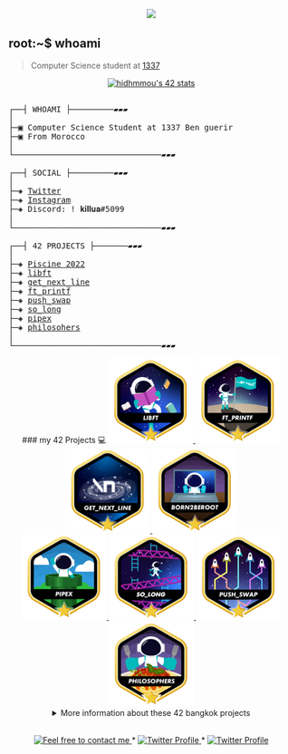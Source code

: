 </p>
<p align="center">  
<img src ="https://cdn.dribbble.com/users/2495095/screenshots/6022014/media/bde6ebc855e312547d5f791f427de779.gif">
</p>

## root:~$ whoami
>  Computer Science student at [1337](https://1337.ma/en/)

<p align="center">
<a href="https://github.com/ft-killua"><img src="https://badge.mediaplus.ma/colorfulwaves/hidhmmou" alt="hidhmmou's 42 stats" /></a>
</p>



<pre>

┌──┤ WHOAMI ├─────────▰▰▰
│
├─▣ Computer Science Student at 1337 Ben guerir
├─▣ From Morocco
│
└───────────────────────────────▰▰▰

┌──┤ SOCIAL ├─────────▰▰▰
│
├─◈ <a href="https://twitter.com/Has1idh">Twitter</a>
├─◈ <a href="https://www.instagram.com/has.san.404">Instagram</a>
├─◈ Discord: ! 𝐤𝐢𝐥𝐥𝐮𝐚#5099
│
└───────────────────────────────▰▰▰

┌──┤ 42 PROJECTS ├───────▰▰▰
│
├─◈ <a href="https://github.com/ft-killua/1337/tree/main/piscine-2022">Piscine 2022</a>
├─◈ <a href="https://github.com/ft-killua/libft">libft</a>
├─◈ <a href="https://github.com/ft-killua/get_next_line">get_next_line</a>
├─◈ <a href="https://github.com/ft-killua/ft_printf">ft_printf</a>
├─◈ <a href="https://github.com/ft-killua/push_swap">push_swap</a>
├─◈ <a href="https://github.com/ft-killua/so_long">so_long</a>
├─◈ <a href="https://github.com/ft-killua/pipex">pipex</a>
├─◈ <a href="https://github.com/hidhmmou/philosophers">philosohers</a>
│
└───────────────────────────────▰▰▰
</pre>
<div align="center">
### my 42 Projects 💻

<a href="https://github.com/ft-killua/libft">
	<img alt="libft" src="https://github.com/hidhmmou/hidhmmou/blob/main/pics/libftm.png" />
</a>
<a href="https://github.com/ft-killua/ft_printf">
	<img alt="hidhmmou push_swap" src="https://github.com/hidhmmou/hidhmmou/blob/main/pics/ft_printfm.png" />
</a>
<a href="https://github.com/ft-killua/get_next_line">
	<img alt="hidhmmou push_swap" src="https://github.com/hidhmmou/hidhmmou/blob/main/pics/get_next_linem.png" />
</a>
<a href="https://github.com/ft-killua/Born2beroot">
	<img alt="hidhmmou push_swap" src="https://github.com/hidhmmou/hidhmmou/blob/main/pics/born2berootm.png" />
</a>
<br>
<a href="https://github.com/ft-killua/pipex">
	<img alt="hidhmmou pipex" src="https://github.com/hidhmmou/hidhmmou/blob/main/pics/pipexm.png" />
</a>
<a href="https://github.com/ft-killua/so_long">
	<img alt="hidhmmou so_long" src="https://github.com/hidhmmou/hidhmmou/blob/main/pics/so_longm.png" />
</a>
<a href="https://github.com/ft-killua/push_swap">
	<img alt="hidhmmou push_swap" src="https://github.com/hidhmmou/hidhmmou/blob/main/pics/push_swapm.png" />
</a>
<a href="https://github.com/hidhmmou/philosophers">
	<img alt="hidhmmou philosophers" src="https://github.com/hidhmmou/hidhmmou/blob/main/pics/philosophersm.png" />
</a>
<br>

<details>
<summary>More information about these 42 bangkok projects</summary>

| Rank | Project           | Language | Grade| Description                                                             |
|:----:|-------------------|----------|------|-------------------------------------------------------------------------|
|  0   | [libft]           | C        | 125% | Create a library of basic functions.                                    |
|  1   | [get_next_line]   | C        | 125% | Read a single line from a file descriptor, can be used in a loop.       |
|  1   | [ft_printf]       | C        | 125% | Recode the standard C library function, printf.                         |
|  1   | [born2beroot]     | Linux    | 125% | Create a virtual machine to host a Debian server.                       |
|  2   | [minitalk]        | C        | 125% | create communication between 2 programe, server and client.             |
|  2   | [so_long]         | C        | 125% | Create a 2D graphic game like classic 90's era.                         |
|  2   | [push_swap]       | C        | 125% | Sort a list of random integers in the least amount of moves possible.   |
|  3   | [philosophers]    | C        | 125% | Solve the dining philosophers problem with semaphores.                  |
|  3   | [minishell]       | C        | 125% | Create a minitature shell program. Team project.                        |
|  4   | [net_practice]    | N/A      | 100% | Solve IP addressing and network issues in a training interface.         |
|  4   | [Cpp_Modules]     | C++      | 100% | Create a series of small C++ programs.                                  |
|  4   | [MiniRT]          | C        | WIP  |                                                                         |

</details>

<br>

<p align="center">
	<a href="mailto:hassanidhmmou.edu@gmail.com">
		<img alt="Feel free to contact me" src="https://img.shields.io/badge/-Ask_me_anything-blue?style=flat&logo=Gmail&logoColor=white&link=mailto:achraf.elkhnissi@gmail.com" />
	</a>
	<span> * </span>
	<a href="https://twitter.com/Has1_idh">
		<img alt="Twitter Profile" src="https://badgen.net/badge/icon/twitter?icon=twitter&label" />
	</a>
		<span> * </span>
	<a href="https://https://discord.com/users/! 𝐤𝐢𝐥𝐥𝐮𝐚#5099">
		<img alt="Twitter Profile" src="https://badgen.net/badge/icon/discord?icon=discord&label" />
	</a>
